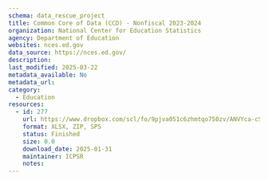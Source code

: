 ```yaml
---
schema: data_rescue_project 
title: Common Core of Data (CCD) - Nonfiscal 2023-2024
organization: National Center for Education Statistics
agency: Department of Education
websites: nces.ed.gov
data_source: https://nces.ed.gov/
description: 
last_modified: 2025-03-22
metadata_available: No
metadata_url: 
category:
  - Education 
resources:
  - id: 277
    url: https://www.dropbox.com/scl/fo/9pjva051c6zhmtqo750zv/ANVYca-cSTz_f6jZjEpZ1Ok?rlkey=lhdnego8jsr1eau8fw5cp212e&dl=0
    format: XLSX, ZIP, SPS
    status: Finished
    size: 0.0
    download_date: 2025-01-31
    maintainer: ICPSR
    notes: 
---
```

